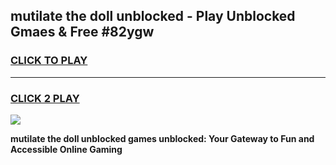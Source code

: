 
## mutilate the doll unblocked - Play Unblocked Gmaes & Free #82ygw
<h3>
<a href="https://news.freeplayer.one?title=mutilate_the_doll_unblocked&ref=03M">CLICK TO PLAY</a></h3>
<hr>

<h3>
<a href="https://news.freeplayer.one?title=mutilate_the_doll_unblocked&ref=03M">CLICK 2 PLAY</a>
  
</h3>

<a href="https://news.freeplayer.one?title=mutilate_the_doll_unblocked&ref=03M"><img src="https://clearcache.store/games.png"></a>


**mutilate the doll unblocked games unblocked: Your Gateway to Fun and Accessible Online Gaming**
